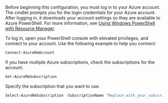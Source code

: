 Before beginning this configuration, you must log in to your Azure account. The cmdlet prompts you for the login credentials for your Azure account. After logging in, it downloads your account settings so they are available to Azure PowerShell. For more information, see [Using Windows PowerShell with Resource Manager](../articles/powershell-azure-resource-manager.md).

To log in, open your PowerShell console with elevated privileges, and connect to your account. Use the following example to help you connect:

```powershell
Connect-AzureRmAccount
```

If you have multiple Azure subscriptions, check the subscriptions for the account.

```powershell
Get-AzureRmSubscription
```

Specify the subscription that you want to use.

```powershell
Select-AzureRmSubscription -SubscriptionName "Replace_with_your_subscription_name"
 ```